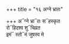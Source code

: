 +++
title = "१६ अग्ने भ्रातः"

+++
अ᳓ग्ने भ्रा᳓तः स᳓हस्कृत  
रो᳓हिदश्व शु᳓चिव्रत  
इमं᳓ स्तो᳓मं जुषस्व मे
